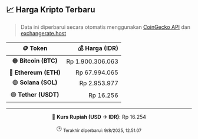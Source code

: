 

<!-- HARGA_KRIPTO -->
## 📈 Harga Kripto Terbaru

> Data ini diperbarui secara otomatis menggunakan [CoinGecko API](https://www.coingecko.com/) dan [exchangerate.host](https://exchangerate.host/)

<div align="center">

| 🪙 Token | 💰 Harga (IDR) |
|:------:|---------------:|
| 🟠 **Bitcoin (BTC)**   | Rp 1.900.306.063 |
| 🔵 **Ethereum (ETH)**  | Rp 67.994.065 |
| 🟣 **Solana (SOL)**    | Rp 2.953.977 |
| 🟢 **Tether (USDT)**   | Rp 16.256 |

---

💱 **Kurs Rupiah (USD → IDR)**: Rp 16.254

🕒 <sub>Terakhir diperbarui: 9/8/2025, 12.51.07</sub>

</div>
<!-- /HARGA_KRIPTO -->